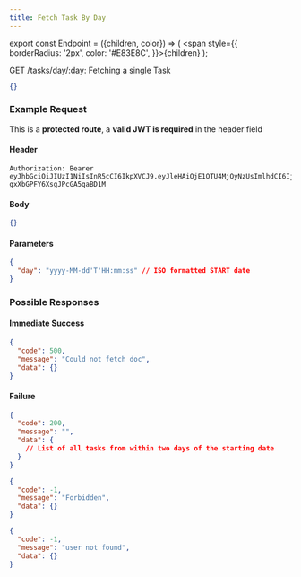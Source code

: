 ```yaml
---
title: Fetch Task By Day
---
```


export const Endpoint = ({children, color}) => ( <span style={{
borderRadius: '2px',
color: '#E83E8C',
}}>{children}</span> );

<Endpoint>GET /tasks/day/:day</Endpoint>: Fetching a single Task

```json
{}
```

### Example Request

This is a **protected route**, a **valid JWT is required** in the header field

#### Header

```
Authorization: Bearer eyJhbGciOiJIUzI1NiIsInR5cCI6IkpXVCJ9.eyJleHAiOjE1OTU4MjQyNzUsImlhdCI6IjIwMjAtMDctMjdUMDA6MjY6MTUuNzg5NTg0Mi0wNDowMCIsInN1YiI6ImNocmlzIn0.5US2_ITKcfgkpEbfsR-gxXbGPFY6XsgJPcGA5qaBD1M
```

#### Body

```json
{}
```

#### Parameters

```json
{
  "day": "yyyy-MM-dd'T'HH:mm:ss" // ISO formatted START date
}
```

### Possible Responses

#### Immediate Success

```json
{
  "code": 500,
  "message": "Could not fetch doc",
  "data": {}
}
```

#### Failure

```json
{
  "code": 200,
  "message": "",
  "data": {
    // List of all tasks from within two days of the starting date
  }
}
```

```json
{
  "code": -1,
  "message": "Forbidden",
  "data": {}
}
```

```json
{
  "code": -1,
  "message": "user not found",
  "data": {}
}
```
